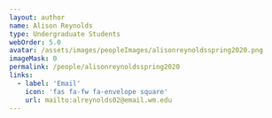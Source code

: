 ```yaml
---
layout: author
name: Alison Reynolds
type: Undergraduate Students
webOrder: 5.0
avatar: /assets/images/peopleImages/alisonreynoldsspring2020.png
imageMask: 0
permalink: /people/alisonreynoldsspring2020
links:
  - label: 'Email'
    icon: 'fas fa-fw fa-envelope square'
    url: mailto:alreynolds02@email.wm.edu
---
```

